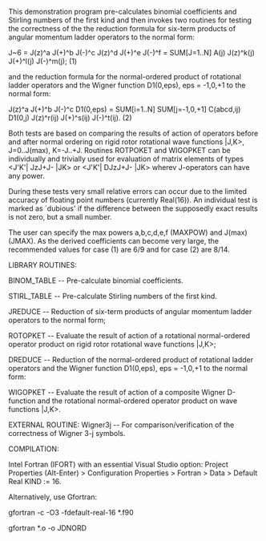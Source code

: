 This demonstration program pre-calculates binomial coefficients and Stirling numbers of the first kind and then invokes two routines for testing the correctness of the the reduction formula for six-term products of angular momentum ladder operators to the normal form:

J~6 = J(z)^a J(+)^b J(-)^c J(z)^d J(+)^e J(-)^f  = SUM[J=1..N] A(j) J(z)^k(j) J(+)^l(j) J(-)^m(j); (1)

and the reduction formula for the normal-ordered product of rotational ladder operators and the Wigner function D1(0,eps), eps = -1,0,+1 to the normal form:

J(z)^a J(+)^b J(-)^c D1(0,eps) = SUM[i=1..N] SUM[j=-1,0,+1] C(abcd,ij) D1(0,j) J(z)^r(ij) J(+)^s(ij) J(-)^t(ij). (2)

Both tests are based on comparing the results of action of operators before and after normal ordering on rigid rotor rotational wave functions |J,K>, J=0..J(max), K=-J..+J. Routines ROTPOKET and WIGOPKET can be individually and trivially used for evaluation of matrix elements of types <J'K'| JzJ+J- |JK> or <J'K'| DJzJ+J- |JK> wherev J-operators can have any power.

During these tests very small relative errors can occur due to the limited accuracy of floating point numbers (currently Real(16)). An individual test is marked as `dubious' if the difference between the supposedly exact results is not zero, but a small number.

The user can specify the max powers a,b,c,d,e,f (MAXPOW) and J(max) (JMAX). As the derived coefficients can become very large, the recommended values for case (1) 
are 6/9 and for case (2) are 8/14.

LIBRARY ROUTINES:

BINOM_TABLE -- Pre-calculate binomial coefficients.

STIRL_TABLE -- Pre-calculate Stirling numbers of the first kind.

JREDUCE     -- Reduction of six-term products of angular momentum ladder operators to the normal form;
               
ROTOPKET    -- Evaluate the result of action of a rotational normal-ordered operator product on rigid rotor rotational wave functions |J,K>;
               
DREDUCE     -- Reduction of the normal-ordered product of rotational ladder operators and the Wigner function D1(0,eps), eps = -1,0,+1 to the normal form:
               
WIGOPKET    -- Evaluate the result of action of a composite Wigner D-function and the rotational normal-ordered operator product on wave functions |J,K>.

EXTERNAL ROUTINE:
Wigner3j    -- For comparison/verification of the correctness of Wigner 3-j symbols.


COMPILATION:

Intel Fortran (IFORT) with an essential Visual Studio option: Project Properties (Alt-Enter) > Configuration Properties > Fortran > Data > Default Real KIND := 16.

Alternatively, use Gfortran:

gfortran -c -O3 -fdefault-real-16 *.f90

gfortran *.o -o JDNORD

